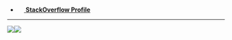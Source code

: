 - <a target="_blank" href="https://pt.stackoverflow.com/users/70554/13dev"><img src="https://upload.wikimedia.org/wikipedia/commons/thumb/e/ef/Stack_Overflow_icon.svg/768px-Stack_Overflow_icon.svg.png" width="15"/> **StackOverflow Profile**</a>

---
<div align="center">
  <div style="display: flex; align-items: flex-start;">
    <img src="https://github-readme-stats.vercel.app/api?username=13dev&show_icons=true&include_all_commits=true&line_height=20&hide_border=true&theme=graywhite"/>
    <img src="https://github-readme-stats.vercel.app/api/top-langs/?username=13dev&layout=compact&theme=graywhite&hide_border=true" />
  </div>
</div>
